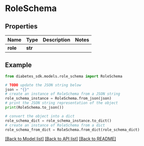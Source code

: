# RoleSchema


## Properties

Name | Type | Description | Notes
------------ | ------------- | ------------- | -------------
**role** | **str** |  | 

## Example

```python
from diabetes_sdk.models.role_schema import RoleSchema

# TODO update the JSON string below
json = "{}"
# create an instance of RoleSchema from a JSON string
role_schema_instance = RoleSchema.from_json(json)
# print the JSON string representation of the object
print(RoleSchema.to_json())

# convert the object into a dict
role_schema_dict = role_schema_instance.to_dict()
# create an instance of RoleSchema from a dict
role_schema_from_dict = RoleSchema.from_dict(role_schema_dict)
```
[[Back to Model list]](../README.md#documentation-for-models) [[Back to API list]](../README.md#documentation-for-api-endpoints) [[Back to README]](../README.md)


